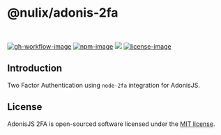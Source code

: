 # @nulix/adonis-2fa

<br />

[![gh-workflow-image]][gh-workflow-url] [![npm-image]][npm-url] ![][typescript-image] [![license-image]][license-url]

## Introduction
Two Factor Authentication using `node-2fa` integration for AdonisJS.

## License
AdonisJS 2FA is open-sourced software licensed under the [MIT license](LICENSE.md).

[gh-workflow-image]: https://img.shields.io/github/actions/workflow/status/nulix-dev/adonis-2fa/test.yml?style=for-the-badge
[gh-workflow-url]: https://github.com/nulix-dev/adonis-2fa/actions/workflows/test.yml "Github action"

[npm-image]: https://img.shields.io/npm/v/@nulix/adonis-2fa/latest.svg?style=for-the-badge&logo=npm
[npm-url]: https://www.npmjs.com/package/@nulix/adonis-2fa/v/latest "npm"

[typescript-image]: https://img.shields.io/badge/Typescript-294E80.svg?style=for-the-badge&logo=typescript

[license-url]: LICENSE.md
[license-image]: https://img.shields.io/github/license/nulix-dev/adonis-2fa?style=for-the-badge
